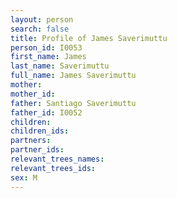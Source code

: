 ```yaml
---
layout: person
search: false
title: Profile of James Saverimuttu
person_id: I0053
first_name: James
last_name: Saverimuttu
full_name: James Saverimuttu
mother: 
mother_id: 
father: Santiago Saverimuttu
father_id: I0052
children:
children_ids:
partners:
partner_ids:
relevant_trees_names:
relevant_trees_ids:
sex: M
---
```


